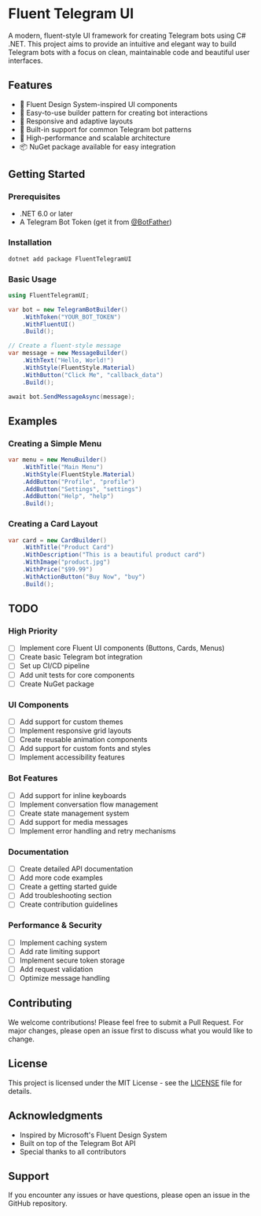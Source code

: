 # Fluent Telegram UI

A modern, fluent-style UI framework for creating Telegram bots using C# .NET. This project aims to provide an intuitive and elegant way to build Telegram bots with a focus on clean, maintainable code and beautiful user interfaces.

## Features

- 🎨 Fluent Design System-inspired UI components
- 🔧 Easy-to-use builder pattern for creating bot interactions
- 📱 Responsive and adaptive layouts
- 🎯 Built-in support for common Telegram bot patterns
- 🚀 High-performance and scalable architecture
- 📦 NuGet package available for easy integration

## Getting Started

### Prerequisites

- .NET 6.0 or later
- A Telegram Bot Token (get it from [@BotFather](https://t.me/botfather))

### Installation

```bash
dotnet add package FluentTelegramUI
```

### Basic Usage

```csharp
using FluentTelegramUI;

var bot = new TelegramBotBuilder()
    .WithToken("YOUR_BOT_TOKEN")
    .WithFluentUI()
    .Build();

// Create a fluent-style message
var message = new MessageBuilder()
    .WithText("Hello, World!")
    .WithStyle(FluentStyle.Material)
    .WithButton("Click Me", "callback_data")
    .Build();

await bot.SendMessageAsync(message);
```

## Examples

### Creating a Simple Menu

```csharp
var menu = new MenuBuilder()
    .WithTitle("Main Menu")
    .WithStyle(FluentStyle.Material)
    .AddButton("Profile", "profile")
    .AddButton("Settings", "settings")
    .AddButton("Help", "help")
    .Build();
```

### Creating a Card Layout

```csharp
var card = new CardBuilder()
    .WithTitle("Product Card")
    .WithDescription("This is a beautiful product card")
    .WithImage("product.jpg")
    .WithPrice("$99.99")
    .WithActionButton("Buy Now", "buy")
    .Build();
```

## TODO

### High Priority
- [ ] Implement core Fluent UI components (Buttons, Cards, Menus)
- [ ] Create basic Telegram bot integration
- [ ] Set up CI/CD pipeline
- [ ] Add unit tests for core components
- [ ] Create NuGet package

### UI Components
- [ ] Add support for custom themes
- [ ] Implement responsive grid layouts
- [ ] Create reusable animation components
- [ ] Add support for custom fonts and styles
- [ ] Implement accessibility features

### Bot Features
- [ ] Add support for inline keyboards
- [ ] Implement conversation flow management
- [ ] Create state management system
- [ ] Add support for media messages
- [ ] Implement error handling and retry mechanisms

### Documentation
- [ ] Create detailed API documentation
- [ ] Add more code examples
- [ ] Create a getting started guide
- [ ] Add troubleshooting section
- [ ] Create contribution guidelines

### Performance & Security
- [ ] Implement caching system
- [ ] Add rate limiting support
- [ ] Implement secure token storage
- [ ] Add request validation
- [ ] Optimize message handling

## Contributing

We welcome contributions! Please feel free to submit a Pull Request. For major changes, please open an issue first to discuss what you would like to change.

## License

This project is licensed under the MIT License - see the [LICENSE](LICENSE) file for details.

## Acknowledgments

- Inspired by Microsoft's Fluent Design System
- Built on top of the Telegram Bot API
- Special thanks to all contributors

## Support

If you encounter any issues or have questions, please open an issue in the GitHub repository. 